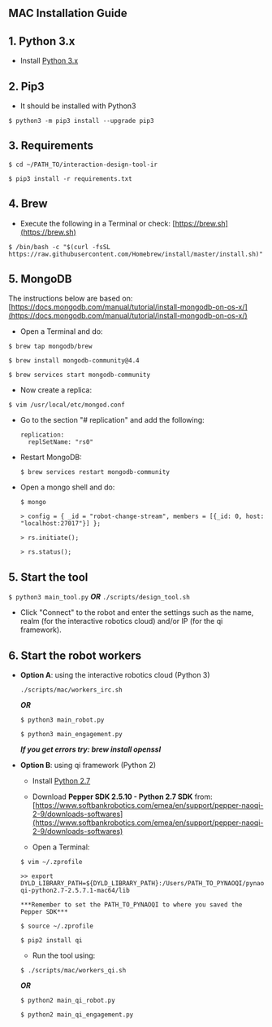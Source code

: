 ## MAC Installation Guide

## 1. Python 3.x

* Install [Python 3.x](https://www.python.org/)

## 2. Pip3

- It should be installed with Python3

`$ python3 -m pip3 install --upgrade pip3`

## 3. Requirements

   `$ cd ~/PATH_TO/interaction-design-tool-ir`

   `$ pip3 install -r requirements.txt`

## 4. Brew

- Execute the following in a Terminal or check: [https://brew.sh](https://brew.sh)

`$ /bin/bash -c "$(curl -fsSL https://raw.githubusercontent.com/Homebrew/install/master/install.sh)"`

## 5. MongoDB

The instructions below are based on: [https://docs.mongodb.com/manual/tutorial/install-mongodb-on-os-x/](https://docs.mongodb.com/manual/tutorial/install-mongodb-on-os-x/)

- Open a Terminal and do:

`$ brew tap mongodb/brew`

`$ brew install mongodb-community@4.4`

`$ brew services start mongodb-community`

- Now create a replica:

`$ vim /usr/local/etc/mongod.conf`

- Go to the section "# replication" and add the following:
   
      replication: 
        replSetName: "rs0"
   
- Restart MongoDB:

  `$ brew services restart mongodb-community`
      
- Open a mongo shell and do:

   `$ mongo`
   
   `> config = { _id = "robot-change-stream", members = [{_id: 0, host: "localhost:27017"}] };`
      
   `> rs.initiate();`
   
   `> rs.status();`


## 5. Start the tool

`$ python3 main_tool.py` ***OR*** `./scripts/design_tool.sh`

- Click "Connect" to the robot and enter the settings such as the name, realm (for the interactive robotics cloud) and/or IP (for the qi framework).


## 6. Start the robot workers

   * **Option A**: using the interactive robotics cloud (Python 3)
   
      `./scripts/mac/workers_irc.sh`
      
      ***OR***
      
      `$ python3 main_robot.py`
      
      `$ python3 main_engagement.py`
      
      ***If you get errors try: brew install openssl***
      
   * **Option B**: using qi framework (Python 2)
      
      - Install [Python 2.7](https://www.python.org/)
      
      - Download **Pepper SDK 2.5.10 - Python 2.7 SDK** from: [https://www.softbankrobotics.com/emea/en/support/pepper-naoqi-2-9/downloads-softwares](https://www.softbankrobotics.com/emea/en/support/pepper-naoqi-2-9/downloads-softwares)
      
      - Open a Terminal:
      
      `$ vim ~/.zprofile`
      
      `>> export DYLD_LIBRARY_PATH=${DYLD_LIBRARY_PATH}:/Users/PATH_TO_PYNAOQI/pynaoqi-python2.7-2.5.7.1-mac64/lib`
      
         ***Remember to set the PATH_TO_PYNAOQI to where you saved the Pepper SDK***
         
      `$ source ~/.zprofile`
   
      `$ pip2 install qi`
      
      
      - Run the tool using: 
      
      `$ ./scripts/mac/workers_qi.sh` 
      
      ***OR*** 
      
      `$ python2 main_qi_robot.py`
      
      `$ python2 main_qi_engagement.py`
      
